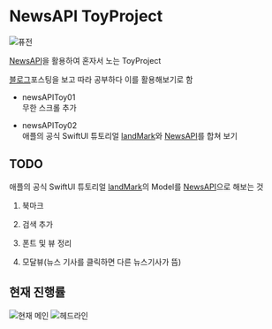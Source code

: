 # NewsAPI ToyProject

![퓨전](https://cdn.eyesmag.com/wp-content/uploads/2017/12/28144328/adidas-x-dragonball-z-collaboration-rumor-main.gif)

[NewsAPI](https://newsapi.org)을 활용하여 혼자서 노는 ToyProject
<br/>

[블로그](https://ggasoon2.tistory.com/9)포스팅을 보고 따라 공부하다 이를 활용해보기로 함
<br/>

- newsAPIToy01
  <br/>
  무한 스크롤 추가
  <br/>

- newsAPIToy02
  <br/>
  애플의 공식 SwiftUI 튜토리얼 [landMark](https://github.com/BOLTB0X/SwiftUI_Tutorials)와 [NewsAPI](https://newsapi.org)를 합쳐 보기

## TODO

애플의 공식 SwiftUI 튜토리얼 [landMark](https://github.com/BOLTB0X/SwiftUI_Tutorials)의 Model를 [NewsAPI](https://newsapi.org)으로 해보는 것
<br/>

1. 북마크
   <br/>

2. 검색 추가
   <br/>

3. 폰트 및 뷰 정리
   <br/>

4. 모달뷰(뉴스 기사를 클릭하면 다른 뉴스기사가 뜸)
   <br/>

## **현재 진행률**

![현재 메인](https://github.com/BOLTB0X/NewsAPIToyProject/blob/main/gif/main2.gif?raw=true) ![헤드라인](https://github.com/BOLTB0X/NewsAPIToyProject/blob/main/gif/%EA%B2%80%EC%83%89%20%EB%A6%AC%ED%8C%A9%ED%86%A0%EB%A7%81.gif?raw=true)
<br/>
